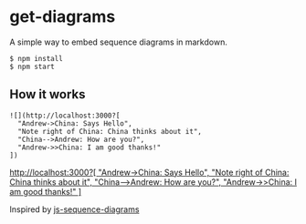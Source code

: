 # get-diagrams

A simple way to embed sequence diagrams in markdown.

```
$ npm install
$ npm start
```

## How it works

```
![](http://localhost:3000?[
  "Andrew->China: Says Hello", 
  "Note right of China: China thinks about it", 
  "China-->Andrew: How are you?", 
  "Andrew->>China: I am good thanks!"
])
```

[http://localhost:3000?[
  "Andrew->China: Says Hello", 
  "Note right of China: China thinks about it", 
  "China-->Andrew: How are you?", 
  "Andrew->>China: I am good thanks!"
]](http://localhost:3000?["Andrew->China:%20Says%20Hello","Note%20right%20of%20China:%20China%20thinks%20about%20it","China-->Andrew:%20How%20are%20you?","Andrew->>China:%20I%20am%20good%20thanks!"])

Inspired by [js-sequence-diagrams](https://bramp.github.io/js-sequence-diagrams/)
